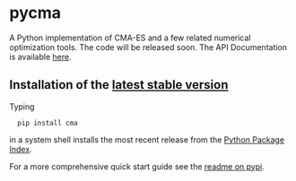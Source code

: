 # pycma
A Python implementation of CMA-ES and a few related numerical optimization tools. 
The code will be released soon. 
The API Documentation is available [here](https://www.lri.fr/~hansen/apidocs-cma/). 

## Installation of the [latest stable version](https://pypi.python.org/pypi/cma)
Typing
```
  pip install cma
```
in a system shell installs the most recent release from the [Python Package Index](https://pypi.python.org/pypi). 

For a more comprehensive quick start guide see the [readme on pypi](https://pypi.python.org/pypi/cma). 

